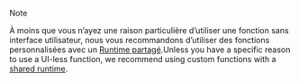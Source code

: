 >[!NOTE]
> <span data-ttu-id="4e102-101">À moins que vous n’ayez une raison particulière d’utiliser une fonction sans interface utilisateur, nous vous recommandons d’utiliser des fonctions personnalisées avec un [Runtime partagé](../excel/configure-your-add-in-to-use-a-shared-runtime.md).</span><span class="sxs-lookup"><span data-stu-id="4e102-101">Unless you have a specific reason to use a UI-less function, we recommend using custom functions with a [shared runtime](../excel/configure-your-add-in-to-use-a-shared-runtime.md).</span></span>